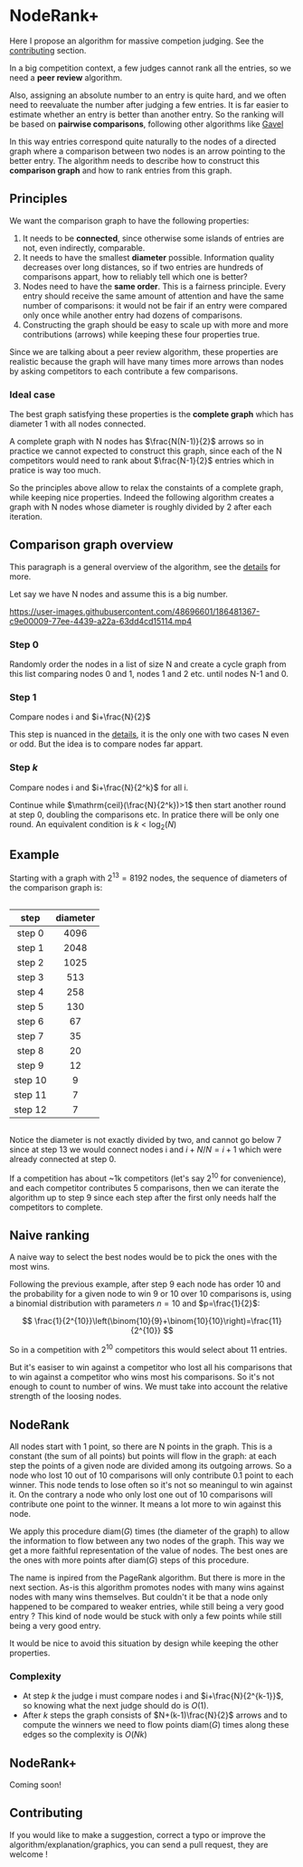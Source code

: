# NodeRank+

Here I propose an algorithm for massive competion judging. See the [contributing](#contributing) section.

In a big competition context, a few judges cannot rank all the entries, so we need a **peer review** algorithm.

Also, assigning an absolute number to an entry is quite hard, and we often need to reevaluate the number after judging a few entries. It is far easier to estimate whether an entry is better than another entry. So the ranking will be based on **pairwise comparisons**, following other algorithms like [Gavel](https://www.anishathalye.com/2015/03/07/designing-a-better-judging-system/)

In this way entries correspond quite naturally to the nodes of a directed graph where a comparison between two nodes is an arrow pointing to the better entry. The algorithm needs to describe how to construct this **comparison graph** and how to rank entries from this graph.

## Principles

We want the comparison graph to have the following properties:
1. It needs to be **connected**, since otherwise some islands of entries are not, even indirectly, comparable.
2. It needs to have the smallest **diameter** possible. Information quality decreases over long distances, so if two entries are hundreds of comparisons appart, how to reliably tell which one is better?
3. Nodes need to have the **same order**. This is a fairness principle. Every entry should receive the same amount of attention and have the same number of comparisons: it would not be fair if an entry were compared only once while another entry had dozens of comparisons.
4. Constructing the graph should be easy to scale up with more and more contributions (arrows) while keeping these four properties true.

Since we are talking about a peer review algorithm, these properties are realistic because the graph will have many times more arrows than nodes by asking competitors to each contribute a few comparisons.

### Ideal case

The best graph satisfying these properties is the **complete graph** which has diameter 1 with all nodes connected.

A complete graph with N nodes has $\frac{N(N-1)}{2}$ arrows so in practice we cannot expected to construct this graph, since each of the N competitors would need to rank about $\frac{N-1}{2}$ entries which in pratice is way too much.

So the principles above allow to relax the constaints of a complete graph, while keeping nice properties. Indeed the following algorithm creates a graph with N nodes whose diameter is roughly divided by 2 after each iteration.

## Comparison graph overview

This paragraph is a general overview of the algorithm, see the [details](details.md) for more.

Let say we have N nodes and assume this is a big number.



https://user-images.githubusercontent.com/48696601/186481367-c9e00009-77ee-4439-a22a-63dd4cd15114.mp4



### Step 0

Randomly order the nodes in a list of size N and create a cycle graph from this list comparing nodes 0 and 1, nodes 1 and 2 etc. until nodes N-1 and 0.

### Step 1

Compare nodes i and $i+\frac{N}{2}$

This step is nuanced in the [details](details.md), it is the only one with two cases N even or odd. But the idea is to compare nodes far appart.


### Step $k$

Compare nodes i and $i+\frac{N}{2^k}$ for all i.

Continue while $\mathrm{ceil}(\frac{N}{2^k})>1$ then start another round at step 0, doubling the comparisons etc. In pratice there will be only one round. An equivalent condition is $k<\log_2(N)$


## Example

Starting with a graph with $2^{13}=8192$ nodes, the sequence of diameters of the comparison graph is:

<div style="display: flex; justify-content: center;">

|  step   | diameter |
| :-----: | :------: |
| step 0  |   4096   |
| step 1  |   2048   |
| step 2  |   1025   |
| step 3  |   513    |
| step 4  |   258    |
| step 5  |   130    |
| step 6  |    67    |
| step 7  |    35    |
| step 8  |    20    |
| step 9  |    12    |
| step 10 |    9     |
| step 11 |    7     |
| step 12 |    7     |

</div>

Notice the diameter is not exactly divided by two, and cannot go below 7 since at step 13 we would connect nodes i and $i+N/N=i+1$ which were already connected at step 0.

<!-- TODO -->
If a competition has about ~1k competitors (let's say $2^{10}$ for convenience), and each competitor contributes 5 comparisons, then we can iterate the algorithm up to step 9 since each step after the first only needs half the competitors to complete.


## Naive ranking

A naive way to select the best nodes would be to pick the ones with the most wins.

Following the previous example, after step 9 each node has order 10 and the probability for a given node to win 9 or 10 over 10 comparisons is, using a binomial distribution with parameters $n=10$ and $p=\frac{1}{2}$:

$$
\frac{1}{2^{10}}\left(\binom{10}{9}+\binom{10}{10}\right)=\frac{11}{2^{10}}
$$

So in a competition with $2^{10}$ competitors this would select about 11 entries.

But it's easiser to win against a competitor who lost all his comparisons that to win against a competitor who wins most his comparisons. So it's not enough to count to number of wins. We must take into account the relative strength of the loosing nodes.


## NodeRank

All nodes start with 1 point, so there are N points in the graph. This is a constant (the sum of all points) but points will flow in the graph: at each step the points of a given node are divided among its outgoing arrows. So a node who lost 10 out of 10 comparisons will only contribute 0.1 point to each winner. This node tends to lose often so it's not so meaningul to win against it. On the contrary a node who only lost one out of 10 comparisons will contribute one point to the winner. It means a lot more to win against this node.

We apply this procedure $\mathrm{diam}(G)$ times (the diameter of the graph) to allow the information to flow between any two nodes of the graph. This way we get a more faithful representation of the value of nodes. The best ones are the ones with more points after $\mathrm{diam}(G)$ steps of this procedure.

The name is inpired from the PageRank algorithm. But there is more in the next section. As-is this algorithm promotes nodes with many wins against nodes with many wins themselves. But couldn't it be that a node only happened to be compared to weaker entries, while still being a very good entry ? This kind of node would be stuck with only a few points while still being a very good entry.

It would be nice to avoid this situation by design while keeping the other properties.

### Complexity

- At step $k$ the judge i must compare nodes i and $i+\frac{N}{2^{k-1}}$, so knowing what the next judge should do is $O(1)$.
- After $k$ steps the graph consists of $N+(k-1)\frac{N}{2}$ arrows and to compute the winners we need to flow points $\mathrm{diam}(G)$ times along these edges so the complexity is $O(Nk)$

## NodeRank+

Coming soon!


## Contributing

If you would like to make a suggestion, correct a typo or improve the algorithm/explanation/graphics, you can send a pull request, they are welcome !
